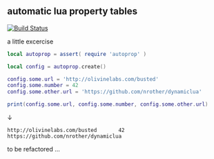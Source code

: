 automatic lua property tables
-----------------------------

[![Build Status](https://travis-ci.org/d-led/automatic-lua-property-tables.svg?branch=master)](https://travis-ci.org/d-led/automatic-lua-property-tables)

a little excercise

```lua
local autoprop = assert( require 'autoprop' )

local config = autoprop.create()

config.some.url = 'http://olivinelabs.com/busted'
config.some.number = 42
config.some.other.url = 'https://github.com/nrother/dynamiclua'

print(config.some.url, config.some.number, config.some.other.url)
```
&darr;
```
http://olivinelabs.com/busted       42      https://github.com/nrother/dynamiclua
```


to be refactored ...
